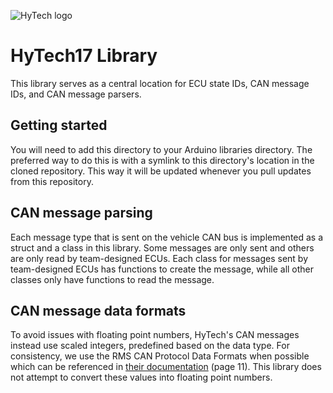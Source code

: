 ![HyTech logo](https://hytechracing.gatech.edu/images/hytech_logo_small.png)

# HyTech17 Library
This library serves as a central location for ECU state IDs, CAN message IDs, and CAN message parsers.
## Getting started
You will need to add this directory to your Arduino libraries directory. The preferred way to do this is with a symlink to this directory's location in the cloned repository. This way it will be updated whenever you pull updates from this repository.
## CAN message parsing
Each message type that is sent on the vehicle CAN bus is implemented as a struct and a class in this library. Some messages are only sent and others are only read by team-designed ECUs. Each class for messages sent by team-designed ECUs has functions to create the message, while all other classes only have functions to read the message.
## CAN message data formats
To avoid issues with floating point numbers, HyTech's CAN messages instead use scaled integers, predefined based on the data type. For consistency, we use the RMS CAN Protocol Data Formats when possible which can be referenced in [their documentation](https://app.box.com/s/vf9259qlaadhzxqiqrt5cco8xpsn84hk/1/2822171827/27334613044/1) (page 11). This library does not attempt to convert these values into floating point numbers.

